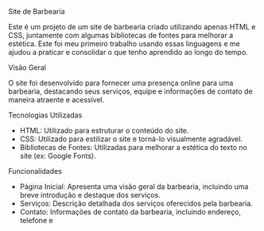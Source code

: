  Site de Barbearia

Este é um projeto de um site de barbearia criado utilizando apenas HTML e CSS, juntamente com algumas bibliotecas de fontes para melhorar a estética. Este foi meu primeiro trabalho usando essas linguagens e me ajudou a praticar e consolidar o que tenho aprendido ao longo do tempo.

 Visão Geral

O site foi desenvolvido para fornecer uma presença online para uma barbearia, destacando seus serviços, equipe e informações de contato de maneira atraente e acessível.

Tecnologias Utilizadas

- HTML: Utilizado para estruturar o conteúdo do site.
- CSS: Utilizado para estilizar o site e torná-lo visualmente agradável.
- Bibliotecas de Fontes: Utilizadas para melhorar a estética do texto no site (ex: Google Fonts).

 Funcionalidades

- Página Inicial: Apresenta uma visão geral da barbearia, incluindo uma breve introdução e destaque dos serviços.
- Serviços: Descrição detalhada dos serviços oferecidos pela barbearia.
- Contato: Informações de contato da barbearia, incluindo endereço, telefone e 
